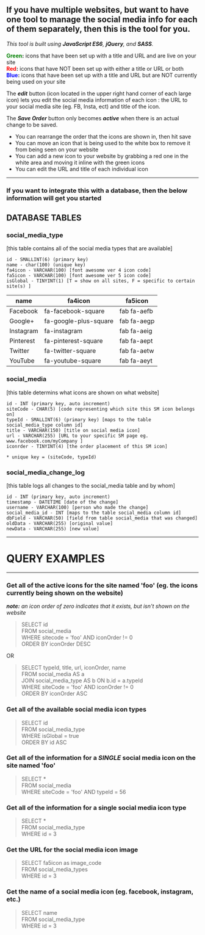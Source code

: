 ## If you have multiple websites, but want to have one tool to manage the social media info for each of them separately, then this is the tool for you.

_This tool is built using **JavaScript ES6**, **jQuery**, and **SASS**._

**<font color='green'>Green</font>:** icons that have been set up with a title and URL and are live on your site<br>
**<span style="color:red">Red</span>:** icons that have NOT been set up with either a title or URL or both<br>
**<span style="color:blue">Blue</span>:** icons that have been set up with a title and URL but are NOT currently being used on your site

The **_edit_** button (icon located in the upper right hand corner of each large icon) lets you edit the social media information of each icon : the URL to your social media site (eg. FB, Insta, ect) and title of the icon.

The **_Save Order_** button only becomes **_active_** when there is an actual change to be saved.

- You can rearrange the order that the icons are shown in, then hit save
- You can move an icon that is being used to the white box to remove it from being seen on your website
- You can add a new icon to your website by grabbing a red one in the white area and moving it inline with the green icons
- You can edit the URL and title of each individual icon

---

### If you want to integrate this with a database, then the below information will get you started

## DATABASE TABLES

### social_media_type

[this table contains all of the social media types that are available]

    id - SMALLINT(6) (primary key)
    name - char(100) (unique key)
    fa4icon - VARCHAR(100) [font awesome ver 4 icon code]
    fa5icon - VARCHAR(100) [font awesome ver 5 icon code]
    isGlobal - TINYINT(1) [T = show on all sites, F = specific to certain site(s) ]

| name      | fa4icon               | fa5icon     |
| --------- | --------------------- | ----------- |
| Facebook  | fa-facebook-square    | fab fa-aefb |
| Google+   | fa-google-plus-square | fab fa-aegp |
| Instagram | fa-instagram          | fab fa-aeig |
| Pinterest | fa-pinterest-square   | fab fa-aept |
| Twitter   | fa-twitter-square     | fab fa-aetw |
| YouTube   | fa-youtube-square     | fab fa-aeyt |

### social_media

[this table determins what icons are shown on what website]

    id - INT (primary key, auto increment)
    siteCode - CHAR(5) [code representing which site this SM icon belongs on]
    typeId - SMALLINT(6) (primary key) [maps to the table social_media_type column id]
    title - VARCHAR(150) [title on social media icon]
    url - VARCHAR(255) [URL to your specific SM page eg. www.facebook.com/myCompany ]
    iconrder - TINYINT(4) [the order placement of this SM icon]

    * unique key = (siteCode, typeId)

### social_media_change_log

[this table logs all changes to the social_media table and by whom]

    id - INT (primary key, auto increment)
    timestamp - DATETIME [date of the change]
    username - VARCHAR(100) [person who made the change]
    social_media_id - INT [maps to the table social_media column id]
    dbField - VARCHAR(50) [field from table social_media that was changed]
    oldData - VARCHAR(255) [original value]
    newData - VARCHAR(255) [new value]

---

# QUERY EXAMPLES

---

### Get all of the active icons for the site named 'foo' (eg. the icons currently being shown on the website)

**_note:_** _an icon order of zero indicates that it exists, but isn't shown on the website_

> SELECT id<br>
> FROM social_media<br>
> WHERE sitecode = 'foo' AND iconOrder != 0<br>
> ORDER BY iconOrder DESC

OR

> SELECT typeId, title, url, iconOrder, name<br>
> FROM social_media AS a<br>
> JOIN social_media_type AS b ON b.id = a.typeId<br>
> WHERE siteCode = 'foo' AND iconOrder != 0<br>
> ORDER BY iconOrder ASC

### Get all of the available social media icon types

> SELECT id<br>
> FROM social_media_type<br>
> WHERE isGlobal = true<br>
> ORDER BY id ASC

### Get all of the information for a _SINGLE_ social media icon on the site named 'foo'

> SELECT \*<br>
> FROM social_media<br>
> WHERE siteCode = 'foo' AND typeId = 56

### Get all of the information for a single social media icon type

> SELECT \*<br>
> FROM social_media_type<br>
> WHERE id = 3

### Get the URL for the social media icon image

> SELECT fa5icon as image_code<br>
> FROM social_media_types<br>
> WHERE id = 3

### Get the name of a social media icon (eg. facebook, instagram, etc.)

> SELECT name<br>
> FROM social_media_type<br>
> WHERE id = 3
